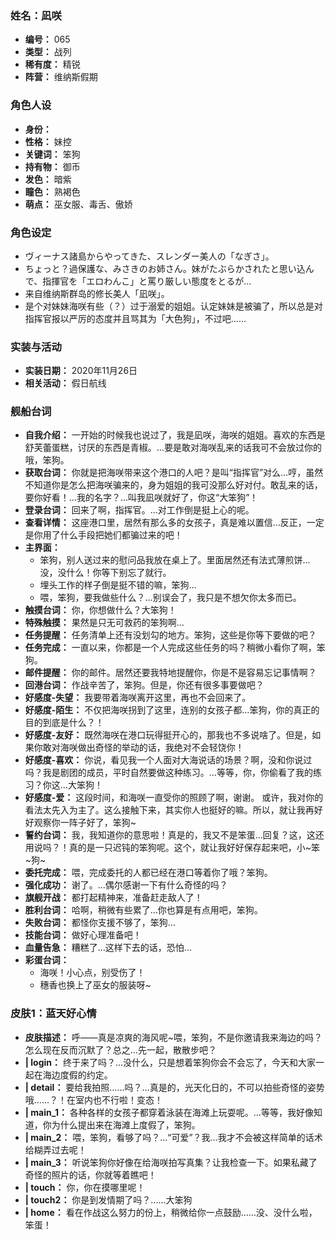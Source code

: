 ### 姓名：凪咲
* **编号：** 065
* **类型：** 战列
* **稀有度：** 精锐
* **阵营：** 维纳斯假期


### 角色人设
* **身份：** 
* **性格：** 妹控
* **关键词：** 笨狗
* **持有物：** 御币
* **发色：** 暗紫
* **瞳色：** 熟褐色
* **萌点：** 巫女服、毒舌、傲娇


### 角色设定
* ヴィーナス諸島からやってきた、スレンダー美人の「なぎさ」。
* ちょっと？過保護な、みさきのお姉さん。妹がたぶらかされたと思い込んで、指揮官を「エロわんこ」と罵り厳しい態度をとるが…
* 来自维纳斯群岛的修长美人「凪咲」。
* 是个对妹妹海咲有些（？）过于溺爱的姐姐。认定妹妹是被骗了，所以总是对指挥官报以严厉的态度并且骂其为「大色狗」，不过吧……


### 实装与活动
* **实装日期：** 2020年11月26日
* **相关活动：** 假日航线


### 舰船台词
* **自我介绍：** 一开始的时候我也说过了，我是凪咲，海咲的姐姐。喜欢的东西是舒芙蕾蛋糕，讨厌的东西是青椒。…要是敢对海咲乱来的话我可不会放过你的哦，笨狗。
* **获取台词：** 你就是把海咲带来这个港口的人吧？是叫“指挥官”对么…哼，虽然不知道你是怎么把海咲骗来的，身为姐姐的我可没那么好对付。敢乱来的话，要你好看！…我的名字？…叫我凪咲就好了，你这“大笨狗”！
* **登录台词：** 回来了啊，指挥官。…对工作倒是挺上心的呢。
* **查看详情：** 这座港口里，居然有那么多的女孩子，真是难以置信…反正，一定是你用了什么手段把她们都骗过来的吧！
* **主界面：**
  * 笨狗，别人送过来的慰问品我放在桌上了。里面居然还有法式薄煎饼…没，没什么！你等下别忘了就行。
  * 埋头工作的样子倒是挺不错的嘛，笨狗…
  * 喂，笨狗，要我做些什么？…别误会了，我只是不想欠你太多而已。
* **触摸台词：** 你，你想做什么？大笨狗！
* **特殊触摸：** 果然是只无可救药的笨狗啊…
* **任务提醒：** 任务清单上还有没划勾的地方。笨狗，这些是你等下要做的吧？
* **任务完成：** 一直以来，你都是一个人完成这些任务的吗？稍微小看你了啊，笨狗。
* **邮件提醒：** 你的邮件。居然还要我特地提醒你，你是不是容易忘记事情啊？
* **回港台词：** 作战辛苦了，笨狗。但是，你还有很多事要做吧？
* **好感度-失望：** 我要带着海咲离开这里，再也不会回来了。
* **好感度-陌生：** 不仅把海咲拐到了这里，连别的女孩子都…笨狗，你的真正的目的到底是什么？！
* **好感度-友好：** 既然海咲在港口玩得挺开心的，那我也不多说啥了。但是，如果你敢对海咲做出奇怪的举动的话，我绝对不会轻饶你！
* **好感度-喜欢：** 你说，看见我一个人面对大海说话的场景？啊，没和你说过吗？我是剧团的成员，平时自然要做这种练习。…等等，你，你偷看了我的练习？你这…大笨狗！
* **好感度-爱：** 这段时间，和海咲一直受你的照顾了啊，谢谢。 或许，我对你的看法太先入为主了。这么接触下来，其实你人也挺好的嘛。所以，就让我再好好观察你一阵子好了，笨狗~
* **誓约台词：** 我，我知道你的意思啦！真是的，我又不是笨蛋…回复？这，这还用说吗？！真的是一只迟钝的笨狗呢。这个，就让我好好保存起来吧，小~笨~狗~
* **委托完成：** 喂，完成委托的人都已经在港口等着你了哦？笨狗。
* **强化成功：** 谢了。…偶尔感谢一下有什么奇怪的吗？
* **旗舰开战：** 都打起精神来，准备赶走敌人了！
* **胜利台词：** 哈啊，稍微有些累了…你也算是有点用吧，笨狗。
* **失败台词：** 都怪你支援不够了，笨狗…
* **技能台词：** 做好心理准备吧！
* **血量告急：** 糟糕了…这样下去的话，恐怕…
* **彩蛋台词：**
  * 海咲！小心点，别受伤了！
  * 穗香也换上了巫女的服装呀~


### 皮肤1：蓝天好心情
* **皮肤描述：** 呼——真是凉爽的海风呢~喂，笨狗，不是你邀请我来海边的吗？怎么现在反而沉默了？总之…先一起，散散步吧？
* **| login：** 终于来了吗？…没什么，只是想着笨狗你会不会忘了，今天和大家一起在海边度假的约定。
* **| detail：** 要给我拍照……吗？…真是的，光天化日的，不可以拍些奇怪的姿势哦……？！在室内也不行啦！变态！
* **| main_1：** 各种各样的女孩子都穿着泳装在海滩上玩耍呢。…等等，我好像知道，你为什么提出来在海滩上度假了，笨狗。
* **| main_2：** 喂，笨狗，看够了吗？…“可爱”？我…我才不会被这样简单的话术给糊弄过去呢！
* **| main_3：** 听说笨狗你好像在给海咲拍写真集？让我检查一下。如果私藏了奇怪的照片的话，你就等着瞧吧！
* **| touch：** 你，你在摸哪里呢！
* **| touch2：** 你是到发情期了吗？......大笨狗
* **| home：** 看在作战这么努力的份上，稍微给你一点鼓励……没、没什么啦，笨蛋！
